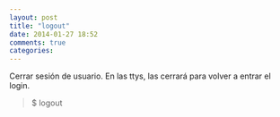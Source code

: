 ```yaml
---
layout: post
title: "logout"
date: 2014-01-27 18:52
comments: true
categories: 
---
```

Cerrar sesión de usuario. En las ttys, las cerrará para volver a entrar el login.

>$ logout 

